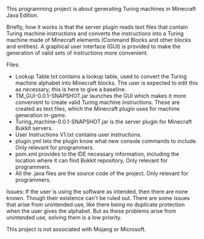 This programming project is about generating Turing machines in Minecraft Java Edition.

Briefly, how it works is that the server plugin reads text files that contain Turing machine instructions and converts the instructions into a Turing machine made of Minecraft elements (Command Blocks and other blocks and entities). A graphical user interface (GUI) is provided to make the generation of valid sets of instructions more convenient.

Files:
- Lookup Table.txt contains a lookup table, used to convert the Turing machine alphabet into Minecraft blocks. The user is expected to edit this as necessary, this is here to give a baseline.
- TM_GUI-0.0.1-SNAPSHOT.jar launches the GUI which makes it more convenient to create valid Turing machine instructions. These are created as text files, which the Minecraft plugin uses for machine generation in-game.
- Turing_machine-0.0.1-SNAPSHOT.jar is the server plugin for Minecraft Bukkit servers.
- User Instructions V1.txt contains user instructions.
- plugin.yml lets the plugin know what new console commands to include. Only relevant for programmers.
- pom.xml provides to the IDE necessary information, including the location where it can find Bukkit repository. Only relevant for programmers.
- All the .java files are the source code of the project. Only relevant for programmers.


Issues:
If the user is using the software as intended, then there are none known. Though their existence can't be ruled out. There are some issues that arise from unintended use, like there being no duplicate protection when the user gives the alphabet. But as these problems arise from unintended use, solving them is a low priority.


This project is not associated with Mojang or Microsoft. 
